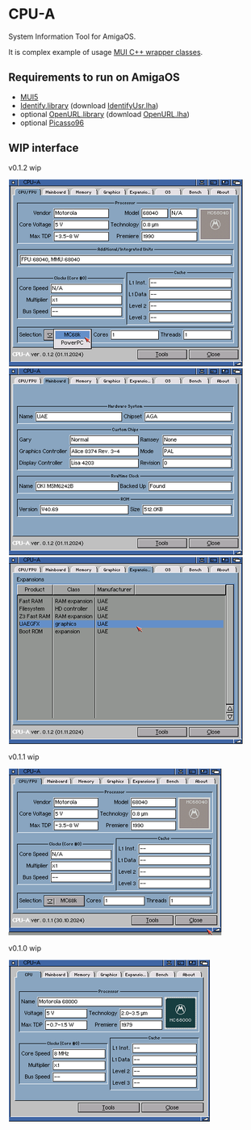 # CPU-A
System Information Tool for AmigaOS.

It is complex example of usage [MUI C++ wrapper classes](https://github.com/tdolphin-org/AmigaOS.MUI.cpp.wrapper).

## Requirements to run on AmigaOS

 - [MUI5](https://github.com/amiga-mui/muidev)
 - [Identify.library](https://github.com/shred/identify) (download [IdentifyUsr.lha](http://aminet.net/util/libs/IdentifyUsr.lha))
 - optional [OpenURL.library](https://github.com/jens-maus/libopenurl) (download [OpenURL.lha](http://aminet.net/comm/www/OpenURL-7.18.lha))
 - optional [Picasso96](http://wiki.icomp.de/wiki/P96)

## WIP interface

v0.1.2 wip

![CPU-A v0.1.2.cpu](/docs/assets/CPU-A.wip.0.1.2.cpu.png)
![CPU-A v0.1.2.mainboard](/docs/assets/CPU-A.wip.0.1.2.mainboard.png)
![CPU-A v0.1.2.expansions](/docs/assets/CPU-A.wip.0.1.2.expansions.png)

v0.1.1 wip

![CPU-A v0.1.1](/docs/assets/CPU-A.wip.0.1.1.png)

v0.1.0 wip

![CPU-A v0.1.0](/docs/assets/CPU-A.wip.0.1.0.png)
